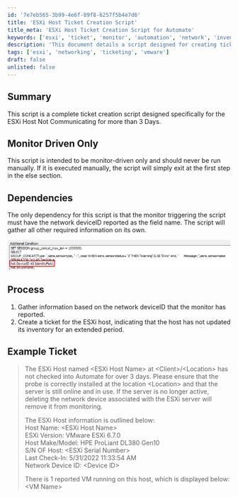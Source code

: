```yaml
---
id: '7e7eb565-3b99-4e6f-89f8-6257f5b4e7d6'
title: 'ESXi Host Ticket Creation Script'
title_meta: 'ESXi Host Ticket Creation Script for Automate'
keywords: ['esxi', 'ticket', 'monitor', 'automation', 'network', 'inventory']
description: 'This document details a script designed for creating tickets related to ESXi hosts that have not communicated for over 3 days. The script is monitor-driven, ensuring it runs automatically based on specific conditions and gathers necessary information to create a detailed ticket for IT support.'
tags: ['esxi', 'networking', 'ticketing', 'vmware']
draft: false
unlisted: false
---
```


## Summary

This script is a complete ticket creation script designed specifically for the ESXi Host Not Communicating for more than 3 Days.

## Monitor Driven Only

This script is intended to be monitor-driven only and should never be run manually. If it is executed manually, the script will simply exit at the first step in the else section.

## Dependencies

The only dependency for this script is that the monitor triggering the script must have the network deviceID reported as the field name. The script will gather all other required information on its own.

![Image](../../../static/img/Ticket-Creation---ESXi-Not-Communicating/image_1.png)

## Process

1. Gather information based on the network deviceID that the monitor has reported.
2. Create a ticket for the ESXi host, indicating that the host has not updated its inventory for an extended period.

## Example Ticket

> The ESXi Host named \<ESXi Host Name> at \<Client>/\<Location> has not checked into Automate for over 3 days. Please ensure that the probe is correctly installed at the location \<Location> and that the server is still online and in use. If the server is no longer active, deleting the network device associated with the ESXi server will remove it from monitoring.
>
> The ESXi Host information is outlined below:  
> Host Name: \<ESXi Host Name>  
> ESXi Version: VMware ESXi 6.7.0  
> Host Make/Model: HPE ProLiant DL380 Gen10  
> S/N OF Host: \<ESXi Serial Number>  
> Last Check-In: 5/31/2022 11:33:54 AM  
> Network Device ID: \<Device ID>
>
> There is 1 reported VM running on this host, which is displayed below:  
> \<VM Name>
